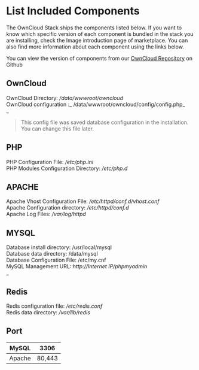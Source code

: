 # List Included Components

The OwnCloud Stack ships the components listed below. If you want to know which specific version of each component is bundled in the stack you are installing, check the Image introduction page of marketplace. You can also find more information about each component using the links below.

You can view the version of components from our [OwnCloud Repository](https://github.com/Websoft9/ansible-phpapps/blob/master/roles/owncloud/readme.txt) on Github

<a name="OwnCloud"></a>
## OwnCloud
OwnCloud Directory: _/data/wwwroot/owncloud_<br />OwnCloud configuration :_ /data/wwwroot/owncloud/config/config.php_<br />_
> This config file was saved database configuration in the installation. You can change this file later.


<a name="PHP"></a>
## PHP
PHP Configuration File: _/etc/php.ini_<br />PHP Modules Configuration Directory: _/etc/php.d_

<a name="APACHE"></a>
## APACHE
Apache Vhost Configuration File: _/etc/httpd/conf.d/vhost.conf_<br />Apache Configuration directory: _/etc/httpd/conf.d_<br />Apache Log Files: _/var/log/httpd_

<a name="MYSQL"></a>
## MYSQL
Database install directory: /usr/local/mysql<br />Database data directory: /data/mysql<br />Database Configuration File: /etc/my.cnf<br />MySQL Management URL: _http://Internet IP/phpmyadmin_<br />_
<a name="Redis"></a>
## Redis
Redis configuration file: _/etc/redis.conf_<br />Redis data directory: _/var/lib/redis_

<a name="Port"></a>
## Port
| MySQL | 3306 |
| --- | --- |
| Apache | 80,443 |


